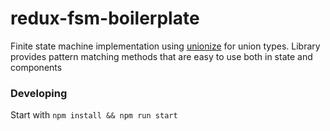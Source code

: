 # redux-fsm-boilerplate

Finite state machine implementation using [unionize](https://github.com/pelotom/unionize) for union types. Library provides pattern matching methods that are easy to use both in state and components

### Developing

Start with `npm install && npm run start`
